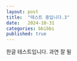 ```yaml
---
layout: post
title:  "테스트 중입니다.3"
date:   2024-10-31
categories: bbibbi
published: true
---
```


한글 테스트입니다.
과연 잘 될